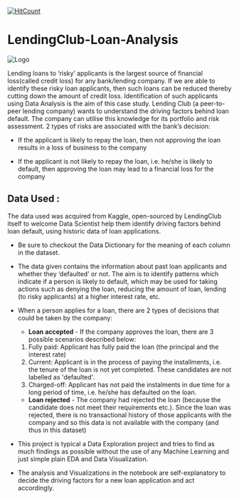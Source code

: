[![HitCount](http://hits.dwyl.io/rbhatia46/LendingClub-Loan-Analysis.svg)](http://hits.dwyl.io/rbhatia46/LendingClub-Loan-Analysis)

# LendingClub-Loan-Analysis

![Logo](https://d1ic4altzx8ueg.cloudfront.net/niche-builder/5cb94cef96518.png)

Lending loans to ‘risky’ applicants is the largest source of financial loss(called credit loss) for any bank/lending company. If we are able to identify these risky loan applicants, then such loans can be reduced thereby cutting down the amount of credit loss. Identification of such applicants using Data Analysis is the aim of this case study. Lending Club (a peer-to-peer lending company) wants to understand the driving factors behind loan default. The company can utilise this knowledge for its portfolio and risk assessment.
2 types of risks are associated with the
bank’s decision:
* If the applicant is likely to repay the loan, then not approving the
loan results in a loss of business to the company

* If the applicant is not likely to repay the loan, i.e. he/she is likely to
default, then approving the loan may lead to a financial loss for the
company

## Data Used :
The data used was acquired from Kaggle, open-sourced by LendingClub itself to welcome Data Scientist help them identify driving factors behind 
loan default, using historic data of loan applications.

* Be sure to checkout the Data Dictionary for the meaning of each column in the dataset.

* The data given contains the information about past loan applicants and
whether they ‘defaulted’ or not. The aim is to identify patterns which
indicate if a person is likely to default, which may be used for taking
actions such as denying the loan, reducing the amount of loan, lending (to
risky applicants) at a higher interest rate, etc.

* When a person applies for a loan, there are 2 types of decisions that
could be taken by the company:
  * **Loan accepted** - 
  If the company approves the loan, there are 3
possible scenarios described below:
  1. Fully paid: Applicant has fully paid the loan (the principal and
the interest rate)
  2. Current: Applicant is in the process of paying the installments,
i.e. the tenure of the loan is not yet completed. These
candidates are not labelled as 'defaulted'.
  3. Charged-off: Applicant has not paid the instalments in due
time for a long period of time, i.e. he/she has defaulted on the
loan.

  * **Loan rejected** - The company had rejected the loan (because the
candidate does not meet their requirements etc.). Since the loan was
rejected, there is no transactional history of those applicants with the
company and so this data is not available with the company (and thus
in this dataset)

* This project is typical a Data Exploration project and tries to find as much findings as possible without the use of any Machine Learning and just simple plain EDA and Data Visualization.
* The analysis and Visualizations in the notebook are self-explanatory to decide the driving factors for a new loan application and act accordingly.
